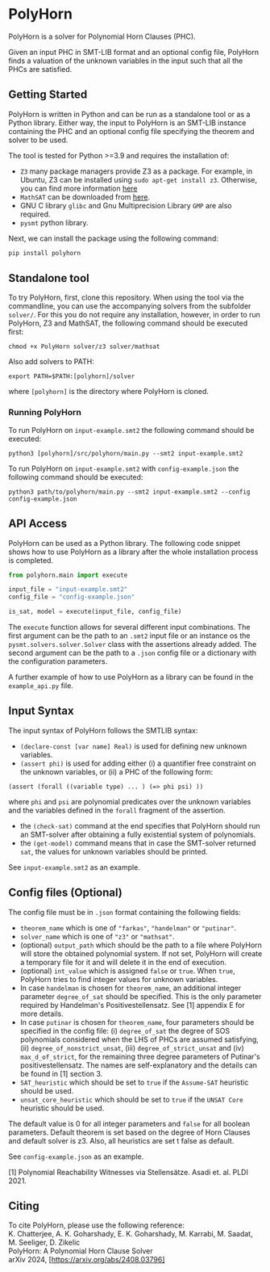 # PolyHorn

PolyHorn is a solver for Polynomial Horn Clauses (PHC). 

Given an input PHC in SMT-LIB format and an optional config file, PolyHorn finds a valuation of the unknown variables in the input such that all the PHCs are satisfied. 


## Getting Started
PolyHorn is written in Python and can be run as a standalone tool or as a Python library. Either way, the input to PolyHorn is an SMT-LIB instance containing the PHC and an optional config file specifying the theorem and solver to be used. 

The tool is tested for Python >=3.9 and requires the installation of:
- `Z3` many package managers provide Z3 as a package. For example, in Ubuntu, Z3 can be installed using `sudo apt-get install z3`. Otherwise, you can find more information [here](https://github.com/Z3Prover/z3)
- `MathSAT` can be downloaded from [here](http://mathsat.fbk.eu/download.html).
- GNU C library `glibc` and Gnu Multiprecision Library `GMP` are also required.
- `pysmt` python library.

Next, we can install the package using the following command:
```bash
pip install polyhorn
```

## Standalone tool

To try PolyHorn, first, clone this repository.
When using the tool via the commandline, you can use the accompanying solvers from the subfolder `solver/`. For this you do not require any installation, however, in order to run PolyHorn, Z3 and MathSAT, the following command should be executed first:

```
chmod +x PolyHorn solver/z3 solver/mathsat
```

Also add solvers to PATH:

```
export PATH=$PATH:[polyhorn]/solver
```
where `[polyhorn]` is the directory where PolyHorn is cloned.

### Running PolyHorn 

To run PolyHorn on `input-example.smt2` the following command should be executed:

```
python3 [polyhorn]/src/polyhorn/main.py --smt2 input-example.smt2
```

To run PolyHorn on `input-example.smt2` with `config-example.json` the following command should be executed:

```
python3 path/to/polyhorn/main.py --smt2 input-example.smt2 --config config-example.json
```


## API Access

PolyHorn can be used as a Python library. The following code snippet shows how to use PolyHorn as a library after the whole installation process is completed.

```python
from polyhorn.main import execute

input_file = "input-example.smt2"
config_file = "config-example.json"

is_sat, model = execute(input_file, config_file)
```

The `execute` function allows for several different input combinations. The first argument can be the path to an `.smt2` input file or an instance os the `pysmt.solvers.solver.Solver` class with the assertions already added. The second argument can be the path to a `.json` config file or a dictionary with the configuration parameters. 

A further example of how to use PolyHorn as a library can be found in the `example_api.py` file.


## Input Syntax

The input syntax of PolyHorn follows the SMTLIB syntax:

 - `(declare-const [var name] Real)` is used for defining new unknown variables. 
 - `(assert phi)` is used for adding either (i) a quantifier free constraint on the unknown variables, or (ii) a PHC of the following form:
 ```
 (assert (forall ((variable type) ... ) (=> phi psi) ))
 ```
 where `phi` and `psi` are polynomial predicates over the unknown variables and the variables defined in the `forall` fragment of the assertion. 
 - the `(check-sat)` command at the end specifies that PolyHorn should run an SMT-solver after obtaining a fully existential system of polynomials. 
 - the `(get-model)` command means that in case the SMT-solver returned `sat`, the values for unknown variables should be printed. 

 See `input-example.smt2` as an example. 

 ## Config files (Optional)

 The config file must be in `.json` format containing the following fields:
 - `theorem_name` which is one of `"farkas"`, `"handelman"` or `"putinar"`.
 - `solver_name` which is one of `"z3"` or `"mathsat"`.
 - (optional) `output_path` which should be the path to a file where PolyHorn will store the obtained polynomial system. If not set, PolyHorn will create a temporary file for it and will delete it in the end of execution.
 - (optional) `int_value` which is assigned `false` or `true`. When `true`, PolyHorn tries to find integer values for unknown variables. 
 - In case `handelman` is chosen for `theorem_name`, an additional integer parameter `degree_of_sat` should be specified. This is the only parameter required by Handelman's Positivestellensatz. See [1] appendix E for more details.
 - In case `putinar` is chosen for `theorem_name`, four parameters should be specified in the config file: (i) `degree_of_sat` the degree of SOS polynomials considered when the LHS of PHCs are assumed satisfying, (ii) `degree_of_nonstrict_unsat`, (iii) `degree_of_strict_unsat` and (iv) `max_d_of_strict`, for the remaining three degree parameters of Putinar's positivestellensatz. The names are self-explanatory and the details can be found in [1] section 3.
 - `SAT_heuristic` which should be set to `true` if the `Assume-SAT` heuristic should be used.
 - `unsat_core_heuristic` which should be set to `true` if the `UNSAT Core` heuristic should be used. 

The default value is 0 for all integer parameters and `false` for all boolean parameters. Default theorem is set based on the degree of Horn Clauses and default solver is z3. Also, all heuristics are set t false as default.

See `config-example.json` as an example. 

 [1] Polynomial Reachability Witnesses via Stellensätze. Asadi et. al. PLDI 2021.

## Citing

To cite PolyHorn, please use the following reference:\
K. Chatterjee, A. K. Goharshady, E. K. Goharshady, M. Karrabi, M. Saadat, M. Seeliger, D. Zikelic\
PolyHorn: A Polynomial Horn Clause Solver\
arXiv 2024, [https://arxiv.org/abs/2408.03796]


